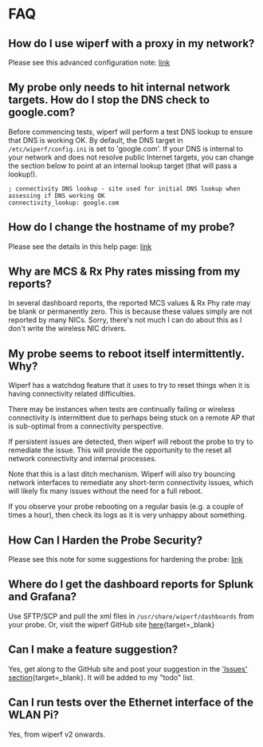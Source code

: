 # FAQ

## How do I use wiperf with a proxy in my network?
Please see this advanced configuration note: [link](adv_proxy.md)

## My probe only needs to hit internal network targets. How do I stop the DNS check to google.com?
Before commencing tests, wiperf will perform a test DNS lookup to ensure that DNS is working OK. By default, the DNS target in ```/etc/wiperf/config.ini``` is set to 'google.com'. If your DNS is internal to your network and does not resolve public Internet targets, you can change the section below to point at an internal lookup target (that will pass a lookup!).

```
; connectivity DNS lookup - site used for initial DNS lookup when assessing if DNS working OK
connectivity_lookup: google.com
```

## How do I change the hostname of my probe?
Please see the details in this help page: [link](probe_prepare.md)

## Why are MCS & Rx Phy rates missing from my reports?
In several dashboard reports, the reported MCS values & Rx Phy rate may be blank or permanently zero. This is because these values simply are not reported by many NICs. Sorry, there's not much I can do about this as I don't write the wireless NIC drivers.

## My probe seems to reboot itself intermittently. Why?
Wiperf has a watchdog feature that it uses to try to reset things when it is having connectivity related difficulties.

There may be instances when tests are continually failing or wireless connectivity is intermittent due to perhaps being stuck on a remote AP that is sub-optimal from a connectivity perspective.

If persistent issues are detected, then wiperf will reboot the probe to try to remediate the issue. This will provide the opportunity to the reset all network connectivity and internal processes.

Note that this is a last ditch mechanism. Wiperf will also try bouncing network interfaces to remediate any short-term connectivity issues, which will likely fix many issues without the need for a full reboot.

If you observe your probe rebooting on a regular basis (e.g. a couple of times a hour), then check its logs as it is very unhappy about something.

## How Can I Harden the Probe Security?
Please see this note for some suggestions for hardening the probe: [link](adv_secure.md)


## Where do I get the dashboard reports for Splunk and Grafana?
Use SFTP/SCP and pull the xml files in ```/usr/share/wiperf/dashboards``` from your probe. Or, visit the wiperf GitHub site [here](https://github.com/wifinigel/wiperf/tree/main/dashboards){target=_blank}

## Can I make a feature suggestion?
Yes, get along to the GitHub site and post your suggestion in the ['Issues' section](https://github.com/wifinigel/wiperf/issues){target=_blank}. It will be added to my "todo" list.

## Can I run tests over the Ethernet interface of the WLAN Pi?
Yes, from wiperf v2 onwards.
